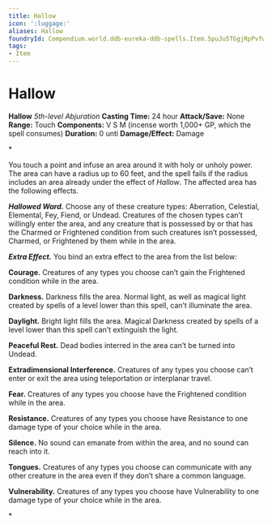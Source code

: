 ```yaml
---
title: Hallow
icon: ':luggage:'
aliases: Hallow
foundryId: Compendium.world.ddb-eureka-ddb-spells.Item.5puJu5TGgjRpPvfw
tags:
- Item
---
```


# Hallow

**Hallow**
_5th-level Abjuration_
**Casting Time:** 24 hour
**Attack/Save:** None
**Range:** Touch
**Components:** V S M (incense worth 1,000+ GP, which the spell consumes)
**Duration:** 0 unti
**Damage/Effect:** Damage

*<p>You touch a point and infuse an area around it with holy or unholy power. The area can have a radius up to 60 feet, and the spell fails if the radius includes an area already under the effect of *Hallow*. The affected area has the following effects.

***Hallowed Ward.*** Choose any of these creature types: Aberration, Celestial, Elemental, Fey, Fiend, or Undead. Creatures of the chosen types can’t willingly enter the area, and any creature that is possessed by or that has the Charmed or Frightened condition from such creatures isn’t possessed, Charmed, or Frightened by them while in the area.

***Extra Effect.*** You bind an extra effect to the area from the list below:

**Courage.** Creatures of any types you choose can’t gain the Frightened condition while in the area.

**Darkness.** Darkness fills the area. Normal light, as well as magical light created by spells of a level lower than this spell, can’t illuminate the area.

**Daylight.** Bright light fills the area. Magical Darkness created by spells of a level lower than this spell can’t extinguish the light.

**Peaceful Rest.** Dead bodies interred in the area can’t be turned into Undead.

**Extradimensional Interference.** Creatures of any types you choose can’t enter or exit the area using teleportation or interplanar travel.

**Fear.** Creatures of any types you choose have the Frightened condition while in the area.

**Resistance.** Creatures of any types you choose have Resistance to one damage type of your choice while in the area.

**Silence.** No sound can emanate from within the area, and no sound can reach into it.

**Tongues.** Creatures of any types you choose can communicate with any other creature in the area even if they don’t share a common language.

**Vulnerability.** Creatures of any types you choose have Vulnerability to one damage type of your choice while in the area.</p>*